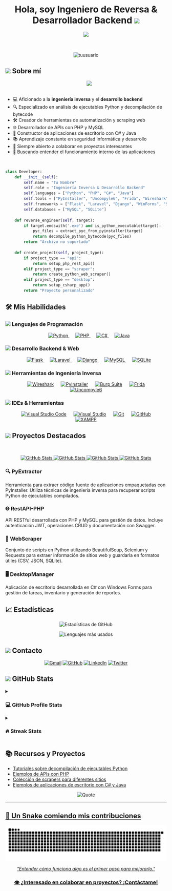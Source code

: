 <h1 align="center">Hola, soy Ingeniero de Reversa & Desarrollador Backend <img src="https://media.giphy.com/media/hvRJCLFzcasrR4ia7z/giphy.gif" width="35"></h1>

<p align="center">
  <a href="https://github.com/DenverCoder1/readme-typing-svg"><img src="https://readme-typing-svg.herokuapp.com?font=Time+New+Roman&color=%23C8BE25&size=25&center=true&vCenter=true&width=600&height=100&lines=Ingeniería+Inversa;Desarrollo+Backend;Python+Enthusiast;Scripting+y+Automatización;APIs+y+Web+Scraping;Aplicaciones+de+Escritorio;Aprendizaje+Continuo"></a>
</p>

<br>

<p align="center"> 
	<img src="https://komarev.com/ghpvc/?username=tuusuario&label=Profile%20views&color=0047AB&style=plastic?" alt="tuusuario" height=25px, width=160px/> 
</p>

## <picture><img src = "https://github.com/7oSkaaa/7oSkaaa/blob/main/Images/about_me.gif?raw=true" width = 50px></picture> Sobre mí

<picture> <img align="right" src="https://github.com/7oSkaaa/7oSkaaa/blob/main/Images/Right_Side.gif?raw=true" width = 250px></picture>

<br><br>

- 💻 Aficionado a la **ingeniería inversa** y el **desarrollo backend**
- 🔍 Especializado en análisis de ejecutables Python y decompilación de bytecode
- 🛠️ Creador de herramientas de automatización y scraping web
- 🌐 Desarrollador de APIs con PHP y MySQL
- 🧩 Constructor de aplicaciones de escritorio con C# y Java
- 📚 Aprendizaje constante en seguridad informática y desarrollo
- 🤝 Siempre abierto a colaborar en proyectos interesantes
- 🔄 Buscando entender el funcionamiento interno de las aplicaciones

<br>

```python
class Developer:
    def __init__(self):
        self.name = "Tu Nombre"
        self.role = "Ingeniería Inversa & Desarrollo Backend"
        self.languages = ["Python", "PHP", "C#", "Java"]
        self.tools = ["PyInstaller", "Uncompyle6", "Frida", "Wireshark", "Burp Suite Free"]
        self.frameworks = ["Flask", "Laravel", "Django", "WinForms", "Swing"]
        self.databases = ["MySQL", "SQLite"]
        
    def reverse_engineer(self, target):
        if target.endswith('.exe') and is_python_executable(target):
            pyc_files = extract_pyc_from_pyinstaller(target)
            return decompile_python_bytecode(pyc_files)
        return "Archivo no soportado"
        
    def create_project(self, project_type):
        if project_type == "api":
            return setup_php_rest_api()
        elif project_type == "scraper":
            return create_python_web_scraper()
        elif project_type == "desktop":
            return setup_csharp_app()
        return "Proyecto personalizado"
```

## 🛠️ Mis Habilidades

### <picture> <img src = "https://github.com/7oSkaaa/7oSkaaa/blob/main/Images/Programming_Languages.gif?raw=true" width = 50px>  </picture> Lenguajes de Programación

<p align="center"> 
  &emsp; 
  <a href="https://www.python.org" target="_blank">
    <img alt="Python" src="https://img.shields.io/badge/Python%20-%2314354C.svg?style=plastic&logo=python&logoColor=white">
  </a>
  &emsp;
  <a href="https://www.php.net/" target="_blank"> 
    <img alt="PHP" src="https://img.shields.io/badge/PHP%20-%23777BB4.svg?style=plastic&logo=php&logoColor=white">
  </a> 
  &emsp;
  <a href="https://learn.microsoft.com/es-es/dotnet/csharp/" target="_blank"> 
    <img alt="C#" src="https://img.shields.io/badge/C%23%20-%23239120.svg?style=plastic&logo=c-sharp&logoColor=white">
  </a> 
  &emsp;
  <a href="https://www.java.com" target="_blank"> 
    <img alt="Java" src="https://img.shields.io/badge/Java-%23007396.svg?style=plastic&logo=java&logoColor=white">
  </a>
</p>

### <picture> <img src = "https://github.com/7oSkaaa/7oSkaaa/blob/main/Images/Front_End.gif?raw=true" width = 50px>  </picture> Desarrollo Backend & Web

<p align="center"> 
  &emsp;
  <a href="#" target="_blank">
    <img alt="Flask" src="https://img.shields.io/badge/Flask%20-%23000000.svg?style=plastic&logo=flask&logoColor=white">
  </a>
  &emsp;
  <a href="#" target="_blank">
    <img alt="Laravel" src="https://img.shields.io/badge/Laravel%20-%23FF2D20.svg?style=plastic&logo=laravel&logoColor=white">
  </a>
  &emsp;
  <a href="#" target="_blank">
    <img alt="Django" src="https://img.shields.io/badge/Django%20-%23092E20.svg?style=plastic&logo=django&logoColor=white">
  </a>
  &emsp;
  <a href="#" target="_blank">
    <img alt="MySQL" src="https://img.shields.io/badge/MySQL%20-%234479A1.svg?style=plastic&logo=mysql&logoColor=white">
  </a>
  &emsp;
  <a href="#" target="_blank">
    <img alt="SQLite" src="https://img.shields.io/badge/SQLite%20-%23003B57.svg?style=plastic&logo=sqlite&logoColor=white">
  </a>
</p>

### <picture> <img src = "https://github.com/7oSkaaa/7oSkaaa/blob/main/Images/Software_Tools.gif?raw=true" width = 50px>  </picture> Herramientas de Ingeniería Inversa

<p align="center">
  &emsp;
    <a href="#"><img alt="Wireshark" src="https://img.shields.io/badge/Wireshark%20-%231679A7.svg?style=plastic&logo=wireshark&logoColor=white"></a>
  &emsp;
    <a href="#"><img alt="PyInstaller" src="https://img.shields.io/badge/PyInstaller%20-%23161616.svg?style=plastic&logo=python&logoColor=white"></a>
  &emsp;
    <a href="#"><img alt="Burp Suite" src="https://img.shields.io/badge/Burp%20Suite%20-%23FF6633.svg?style=plastic&logo=hacker-news&logoColor=white"></a>
  &emsp;
    <a href="#"><img alt="Frida" src="https://img.shields.io/badge/Frida%20-%23EF5350.svg?style=plastic&logo=frida&logoColor=white"></a>
  &emsp;
    <a href="#"><img alt="Uncompyle6" src="https://img.shields.io/badge/Uncompyle6%20-%235C2D91.svg?style=plastic&logo=python&logoColor=white"></a>
</p>

### <picture> <img src = "https://github.com/7oSkaaa/7oSkaaa/blob/main/Images/IDEs.gif?raw=true" width = 50px>  </picture> IDEs & Herramientas

<p align="center">
  &emsp;
    <a href="#"><img alt="Visual Studio Code" src="https://img.shields.io/badge/Visual%20Studio%20Code-0078d7.svg?style=plastic&logo=visual-studio-code&logoColor=white"></a>
  &emsp;
    <a href="#"><img alt="Visual Studio" src="https://img.shields.io/badge/Visual%20Studio%20-%235C2D91.svg?style=plastic&logo=visual-studio&logoColor=white"></a>
  &emsp;
    <a href="#"><img alt="Git" src="https://img.shields.io/badge/Git%20-%23F05033.svg?style=plastic&logo=git&logoColor=white"></a>
  &emsp;
    <a href="#"><img alt="GitHub" src="https://img.shields.io/badge/GitHub%20-%23181717.svg?style=plastic&logo=github&logoColor=white"></a>
  &emsp;
    <a href="#"><img alt="XAMPP" src="https://img.shields.io/badge/XAMPP%20-%23FB7A24.svg?style=plastic&logo=xampp&logoColor=white"></a>
</p>

## <picture> <img src="https://github.com/7oSkaaa/7oSkaaa/blob/main/Images/competitive_programming_profile.png?raw=true" width=40> </picture> Proyectos Destacados

<br>

<p align="center">
  <a href="https://github.com/tuusuario/PyExtractor">
    <img src="https://github-readme-stats.vercel.app/api/pin/?username=tuusuario&repo=PyExtractor&theme=tokyonight" alt="GitHub Stats" />
  </a>
  <a href="https://github.com/tuusuario/RestAPI-PHP">
    <img src="https://github-readme-stats.vercel.app/api/pin/?username=tuusuario&repo=RestAPI-PHP&theme=tokyonight" alt="GitHub Stats" />
  </a>
  <a href="https://github.com/tuusuario/WebScraper">
    <img src="https://github-readme-stats.vercel.app/api/pin/?username=tuusuario&repo=WebScraper&theme=tokyonight" alt="GitHub Stats" />
  </a>
  <a href="https://github.com/tuusuario/DesktopManager">
    <img src="https://github-readme-stats.vercel.app/api/pin/?username=tuusuario&repo=DesktopManager&theme=tokyonight" alt="GitHub Stats" />
  </a>
</p>

### 🔍 PyExtractor
Herramienta para extraer código fuente de aplicaciones empaquetadas con PyInstaller. Utiliza técnicas de ingeniería inversa para recuperar scripts Python de ejecutables compilados.

### 🌐 RestAPI-PHP
API RESTful desarrollada con PHP y MySQL para gestión de datos. Incluye autenticación JWT, operaciones CRUD y documentación con Swagger.

### 🤖 WebScraper
Conjunto de scripts en Python utilizando BeautifulSoup, Selenium y Requests para extraer información de sitios web y guardarla en formatos útiles (CSV, JSON, SQLite).

### 🖥️ DesktopManager
Aplicación de escritorio desarrollada en C# con Windows Forms para gestión de tareas, inventario y generación de reportes.

## 📈 Estadísticas

<div align="center">
  
  ![Estadísticas de GitHub](https://github-readme-stats.vercel.app/api?username=tuusuario&show_icons=true&theme=radical)
  
  ![Lenguajes más usados](https://github-readme-stats.vercel.app/api/top-langs/?username=tuusuario&layout=compact&theme=radical)
  
</div>

## <picture> <img src="https://github.com/7oSkaaa/7oSkaaa/blob/main/Images/Connect-with-me.gif?raw=true" width="100px"> </picture> Contacto

<p align="center">
	<a href="mailto:contacto@ejemplo.com"><img img src="https://img.shields.io/badge/gmail-%23EA4335.svg?style=plastic&logo=gmail&logoColor=white" alt="Gmail"/></a>
	<a href="https://github.com/tuusuario"><img src="https://img.shields.io/badge/github-%23181717.svg?style=plastic&logo=github&logoColor=white" alt="GitHub"/></a>
	<a href="https://www.linkedin.com/in/tuusuario/"><img src="https://img.shields.io/badge/linkedin-%230A66C2.svg?style=plastic&logo=linkedin&logoColor=white" alt="LinkedIn"/></a>
	<a href="https://www.twitter.com/tuusuario"><img src="https://img.shields.io/badge/twitter-%231DA1F2.svg?style=plastic&logo=twitter&logoColor=white" alt="Twitter"/></a>
</p>

## <picture> <img src="https://github.com/7oSkaaa/7oSkaaa/blob/main/Images/Statistics.gif?raw=true" width = 50px>  </picture> GitHub Stats

<details><summary><h3>💻 GitHub Profile Stats</h3></summary>
<p align="center">
    <a href="https://github.com/anuraghazra/github-readme-stats">
	    <img alt="tuusuario's Github Stats" src="https://github-readme-stats.vercel.app/api?username=tuusuario&show_icons=true&count_private=true&locale=en&theme=tokyonight&layout=compact" height="230px"/></a>
	  <img src="https://github-readme-stats.vercel.app/api/top-langs?username=tuusuario&langs_count=10&show_icons=true&locale=en&theme=tokyonight" alt="tuusuario" height="230px"/>
<br/>
  <b>Note:</b> Los lenguajes principales son solo una métrica del código público y no reflejan experiencia o nivel de habilidad.
  </p>
</details>

<details><summary><h3>🔥 Streak Stats</h3></summary>
<p align="center"><img src="https://github-readme-streak-stats.herokuapp.com/?user=tuusuario&theme=tokyonight_duo" alt="tuusuario" /></p>
</details>

## 📚 Recursos y Proyectos

- [Tutoriales sobre decompilación de ejecutables Python](https://github.com/tuusuario/python-reverse)
- [Ejemplos de APIs con PHP](https://github.com/tuusuario/php-api-examples)
- [Colección de scrapers para diferentes sitios](https://github.com/tuusuario/web-scrapers)
- [Ejemplos de aplicaciones de escritorio con C# y Java](https://github.com/tuusuario/desktop-apps)

<p align = "center">
	<a href="https://github.com/piyushsuthar/github-readme-quotes"> <img alt = "Quote" src="https://quotes-github-readme.vercel.app/api?type=horizontal&theme=tokyonight&animation=grow_out_in&quoteCategory=programming">
</p>

---

## 🐍 Un Snake comiendo mis contribuciones

<p align = "center">
	<img src = "https://github.com/7oSkaaa/7oSkaaa/blob/output/github-contribution-grid-snake.svg?" alt = "Snake Game"/>
</p>

<div align="center">
  
  *"Entender cómo funciona algo es el primer paso para mejorarlo."*
  
  ### 👁️ ¿Interesado en colaborar en proyectos? [¡Contáctame!](mailto:contacto@ejemplo.com)
  
</div>
